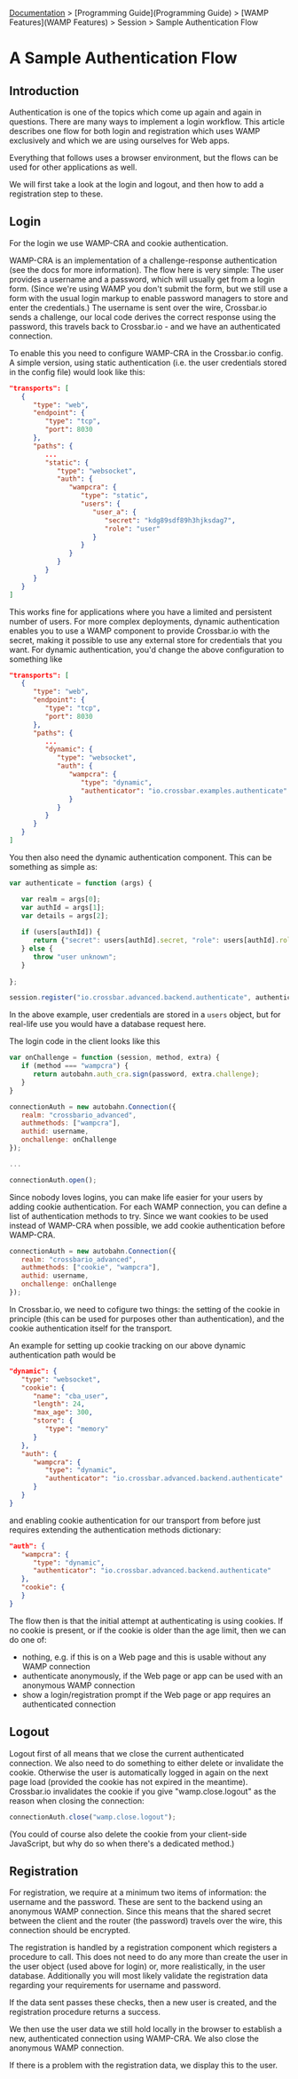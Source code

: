 [Documentation](.) > [Programming Guide](Programming Guide) > [WAMP Features](WAMP Features) > Session > Sample Authentication Flow

# A Sample Authentication Flow

## Introduction

Authentication is one of the topics which come up again and again in questions. There are many ways to implement a login workflow. This article describes one flow for both login and registration which uses WAMP exclusively and which we are using ourselves for Web apps.

Everything that follows uses a browser environment, but the flows can be used for other applications as well.

We will first take a look at the login and logout, and then how to add a registration step to these.

## Login

For the login we use WAMP-CRA and cookie authentication. 

WAMP-CRA is an implementation of a challenge-response authentication (see the docs for more information). The flow here is very simple: The user provides a username and a password, which will usually get from a login form. (Since we're using WAMP you don't submit the form, but we still use a form with the usual login markup to enable password managers to store and enter the credentials.) The username is sent over the wire, Crossbar.io sends a challenge, our local code derives the correct response using the password, this travels back to Crossbar.io - and we have an authenticated connection.

To enable this you need to configure WAMP-CRA in the Crossbar.io config. A simple version, using static authentication (i.e. the user credentials stored in the config file) would look like this:

```json
"transports": [
   {
      "type": "web",
      "endpoint": {
         "type": "tcp",
         "port": 8030
      },
      "paths": {
         ...
         "static": {
            "type": "websocket",
            "auth": {
               "wampcra": {
                  "type": "static",
                  "users": {
                     "user_a": {
                        "secret": "kdg89sdf89h3hjksdag7",
                        "role": "user"
                     }
                  }
               }                     
            }
         }
      }
   }
]
```

This works fine for applications where you have a limited and persistent number of users. For more complex deployments, dynamic authentication enables you to use a WAMP component to provide Crossbar.io with the secret, making it possible to use any external store for credentials that you want. For dynamic authentication, you'd change the above configuration to something like

```json
"transports": [
   {
      "type": "web",
      "endpoint": {
         "type": "tcp",
         "port": 8030
      },
      "paths": {
         ...
         "dynamic": {
            "type": "websocket",
            "auth": {
               "wampcra": {
                  "type": "dynamic",
                  "authenticator": "io.crossbar.examples.authenticate"
               }                        
            }
         }
      }
   }
]
```

You then also need the dynamic authentication component. This can be something as simple as:

```javascript
var authenticate = function (args) {

   var realm = args[0];
   var authId = args[1];
   var details = args[2];
   
   if (users[authId]) {
      return {"secret": users[authId].secret, "role": users[authId].role};   
   } else {
      throw "user unknown";
   }
  
};

session.register("io.crossbar.advanced.backend.authenticate", authenticate)
```

In the above example, user credentials are stored in a `users` object, but for real-life use you would have a database request here.

The login code in the client looks like this

```javascript
var onChallenge = function (session, method, extra) {
   if (method === "wampcra") {
      return autobahn.auth_cra.sign(password, extra.challenge);
   }
} 

connectionAuth = new autobahn.Connection({   
   realm: "crossbario_advanced",
   authmethods: ["wampcra"],
   authid: username,
   onchallenge: onChallenge
});

...

connectionAuth.open();
```

Since nobody loves logins, you can make life easier for your users by adding cookie authentication. For each WAMP connection, you can define a list of authentication methods to try. Since we want cookies to be used instead of WAMP-CRA when possible, we add cookie authentication before WAMP-CRA.

```javascript
connectionAuth = new autobahn.Connection({   
   realm: "crossbario_advanced",
   authmethods: ["cookie", "wampcra"],
   authid: username,
   onchallenge: onChallenge
});
```

In Crossbar.io, we need to cofigure two things: the setting of the cookie in principle (this can be used for purposes other than authentication), and the cookie authentication itself for the transport.

An example for setting up cookie tracking on our above dynamic authentication path would be 

```json
"dynamic": {
   "type": "websocket",
   "cookie": {
      "name": "cba_user",
      "length": 24,
      "max_age": 300,
      "store": {
         "type": "memory"
      }
   },
   "auth": {
      "wampcra": {
         "type": "dynamic",
         "authenticator": "io.crossbar.advanced.backend.authenticate"
      }                       
   }
}
```

and enabling cookie authentication for our transport from before just requires extending the authentication methods dictionary:

```json
"auth": {
   "wampcra": {
      "type": "dynamic",
      "authenticator": "io.crossbar.advanced.backend.authenticate"
   },
   "cookie": {
   }                          
}
```

The flow then is that the initial attempt at authenticating is using cookies. If no cookie is present, or if the cookie is older than the age limit, then we can do one of:

- nothing, e.g. if this is on a Web page and this is usable without any WAMP connection
- authenticate anonymously, if the Web page or app can be used with an anonymous WAMP connection
- show a login/registration prompt if the Web page or app requires an authenticated connection

## Logout

Logout first of all means that we close the current authenticated connection. We also need to do something to either delete or invalidate the cookie. Otherwise the user is automatically logged in again on the next page load (provided the cookie has not expired in the meantime). Crossbar.io invalidates the cookie if you give "wamp.close.logout" as the reason when closing the connection:

```javascript
connectionAuth.close("wamp.close.logout");
```

(You could of course also delete the cookie from your client-side JavaScript, but why do so when there's a dedicated method.)


## Registration

For registration, we require at a minimum two items of information: the username and the password. These are sent to the backend using an anonymous WAMP connection. Since this means that the shared secret between the client and the router (the password) travels over the wire, this connection should be encrypted. 

The registration is handled by a registration component which registers a procedure to call. This does not need to do any more than create the user in the user object (used above for login) or, more realistically, in the user database. Additionally you will most likely validate the registration data regarding your requirements for username and password.

If the data sent passes these checks, then a new user is created, and the registration procedure returns a success.

We then use the user data we still hold locally in the browser to establish a new, authenticated connection using WAMP-CRA. We also close the anonymous WAMP connection. 

If there is a problem with the registration data, we display this to the user.
